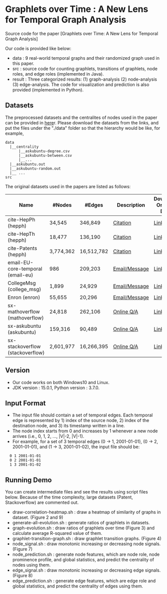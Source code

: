 # Graphlets over Time : A New Lens for Temporal Graph Analysis
Source code for the paper [Graphlets over Time: A New Lens for Temporal Graph Analysis]

Our code is provided like below:
* data : 9 real-world temporal graphs and their randomized graph used in this paper. 
* src : source code for counting graphlets, transitions of graphlets, node roles, and edge roles (implemented in Java).
* result : Three categorized results: (1) graph-analysis (2) node-analysis (3) edge-analysis. The code for visualization and prediction is also provided (implemented in Python). 

## Datasets
The preprocessed datasets and the centralites of nodes used in the paper can be provided in [here](https://www.dropbox.com/sh/8vkizmq2mzknav4/AACGR-ZOWHJ4JkLqWWMeZSIGa?dl=0)r. Please download the datasets from the links, and put the files under the "./data" folder so that the hierarchy would be like, for example, 
```
data
  |__centrality
      |__askubuntu-degree.csv
      |__askubuntu-between.csv
      |__...
  |__askubuntu.out
  |__askubuntu-random.out
  |__ ...
src
```
The original datasets used in the papers are listed as follows:

| Name                             	| #Nodes    | #Edges    	| Description                                                             		| Download Original Data                                                                       |
|-----------------------------------|-----------|---------------|-------------------------------------------------------------------------------|--------------------------------------------------------------------------------|
| cite-HepPh (hepph)    			| 34,545    | 346,849   	| [Citation](https://snap.stanford.edu/data/cit-HepPh.html/) 					| [Link](https://snap.stanford.edu/data/cit-HepPh.txt.gz) |
| cite-HepTh (hepph)    			| 18,477    | 136,190      	| [Citation](https://snap.stanford.edu/data/cit-HepTh.html/) 					| [Link](https://snap.stanford.edu/data/cit-HepTh.txt.gz) |
| cite-Patents (hepph)    			| 3,774,362 | 16,512,782   	| [Citation](https://snap.stanford.edu/data/cit-Patents.html/) 					| [Link](https://snap.stanford.edu/data/cit-Patents.txt.gz) |
| email-EU-core-temporal (email-eu) | 986     	| 209,203   	| [Email/Message](https://snap.stanford.edu/data/email-Eu-core-temporal.html/) 	| [Link](https://snap.stanford.edu/data/email-Eu-core-temporal.txt.gz) |
| CollegeMsg (college_msg) 			| 1,899     | 24,929   		| [Email/Message](https://snap.stanford.edu/data/CollegeMsg.html/) 				| [Link](https://snap.stanford.edu/data/CollegeMsg.txt.gz) |
| Enron (enron)    					| 55,655    | 20,296	   	| [Email/Message](http://www.cs.cmu.edu/~enron/) 								| [Link](https://www.cs.cmu.edu/~./enron/enron_mail_20150507.tar.gz) |
| sx-mathoverflow (mathoverflow)    | 24,818    | 262,106   	| [Online Q/A](https://snap.stanford.edu/data/sx-mathoverflow.html/) 			| [Link](https://snap.stanford.edu/data/sx-mathoverflow.txt.gz) |
| sx-askubuntu (askubuntu)    		| 159,316   | 90,489   		| [Online Q/A](https://snap.stanford.edu/data/sx-askubuntu.html/) 				| [Link](https://snap.stanford.edu/data/sx-askubuntu.txt.gz) |
| sx-stackoverflow (stackoverflow)    		| 2,601,977 | 16,266,395	| [Online Q/A](https://snap.stanford.edu/data/sx-stackoverflow.html/) 			| [Link](https://snap.stanford.edu/data/sx-stackoverflow.txt.gz) |


## Version
 * Our code works on both Windows10 and Linux. 
 * JDK version : 15.0.1, Python version : 3.7.0.

## Input Format
 * The input file should contain a set of temporal edges. Each temporal edge is represented by 1) index of the source node, 2) index of the destination node, and 3) its timestamp written in a line.
 * The node index starts from 0 and increases by 1 whenever a new node arrives (i.e., 0, 1, 2, ..., |V|-2, |V|-1).
 * For example, for a set of 3 temporal edges (0 → 1, 2001-01-01), (0 → 2, 2001-01-01), and (1 → 3, 2001-01-02), the input file should be: 
```
  0 1 2001-01-01
  0 2 2001-01-01
  1 3 2001-01-02
```

## Running Demo
You can create intermediate files and see the results using script files below. Because of the time complexity, large datasets (Patent, Stackoverflow) are commented out.
 * draw-correlation-heatmap.sh : draw a heatmap of similarity of graphs in dataset. (Figure 2 and 9)
 * generate-all-evolution.sh : generate ratios of graphlets in datasets. 
 * graph-evolution.sh : draw ratios of graphlets over time (Figure 3) and calculate average R-squared value of them. 
 * graphlet-transition-graph.sh : draw graphlet transition graphs. (Figure 4)
 * node_signal.sh :  draw monotonic increasing or decreasing node signals. (Figure 7)
 * node_prediction.sh : generate node features, which are node role, node prominence profile, and global statistics, and predict the centrality of nodes using them.  
 * edge_signal.sh : draw monotonic increasing or decreasing edge signals. (Figure 8)
 * edge_prediction.sh : generate edge features, which are edge role and global statistics, and predict the centrality of edges using them.

